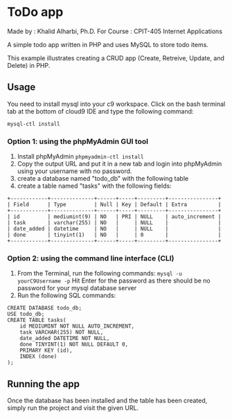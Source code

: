 # ToDo app

Made by : Khalid Alharbi, Ph.D.
For Course : CPIT-405 Internet Applications

A simple todo app written in PHP and uses MySQL to store todo items.

This example illustrates creating a CRUD app (Create, Retreive, Update, and Delete) in PHP.

## Usage
You need to install mysql into your c9 workspace. Click on the bash terminal tab at the bottom of cloud9 IDE and type the following command:

`mysql-ctl install`

### Option 1: using the phpMyAdmin GUI tool
1. Install phpMyAdmin
`phpmyadmin-ctl install`
2. Copy the output URL and put it in a new tab and login into phpMyAdmin using your username with no password.
3. create a database named "todo_db" with the following table
4. create a table named "tasks" with the following fields:
```
+------------+--------------+------+-----+---------+----------------+
| Field      | Type         | Null | Key | Default | Extra          |
+------------+--------------+------+-----+---------+----------------+
| id         | mediumint(9) | NO   | PRI | NULL    | auto_increment |
| task       | varchar(255) | NO   |     | NULL    |                |
| date_added | datetime     | NO   |     | NULL    |                |
| done       | tinyint(1)   | NO   |     | 0       |                |
+------------+--------------+------+-----+---------+----------------+
```

### Option 2: using the command line interface (CLI)
1. From the Terminal, run the following commands:
` mysql -u yourC9Username -p `
Hit Enter for the password as there should be no password for your mysql database server
2. Run the following SQL commands:
```
CREATE DATABASE todo_db;
USE todo_db;
CREATE TABLE tasks(
    id MEDIUMINT NOT NULL AUTO_INCREMENT, 
    task VARCHAR(255) NOT NULL, 
    date_added DATETIME NOT NULL,
    done TINYINT(1) NOT NULL DEFAULT 0,
    PRIMARY KEY (id),
    INDEX (done)
);
```

## Running the app
Once the database has been installed and the table has been created, simply run the project and visit the given URL.


